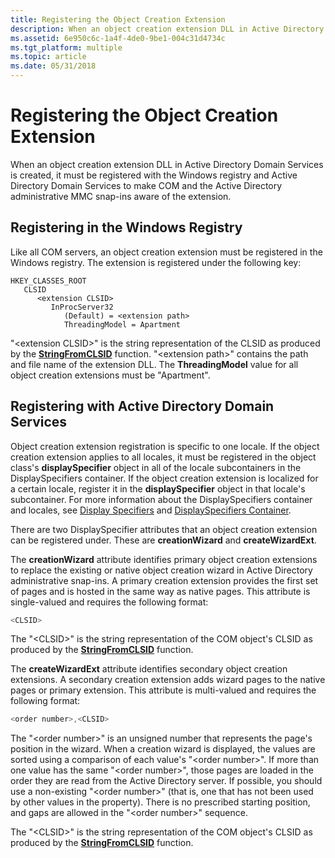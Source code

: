 ```yaml
---
title: Registering the Object Creation Extension
description: When an object creation extension DLL in Active Directory Domain Services is created, it must be registered with the Windows registry and Active Directory Domain Services to make COM and the Active Directory administrative MMC snap-ins aware of the extension.
ms.assetid: 6e950c6c-1a4f-4de0-9be1-004c31d4734c
ms.tgt_platform: multiple
ms.topic: article
ms.date: 05/31/2018
---
```


# Registering the Object Creation Extension

When an object creation extension DLL in Active Directory Domain Services is created, it must be registered with the Windows registry and Active Directory Domain Services to make COM and the Active Directory administrative MMC snap-ins aware of the extension.

## Registering in the Windows Registry

Like all COM servers, an object creation extension must be registered in the Windows registry. The extension is registered under the following key:

```
HKEY_CLASSES_ROOT
   CLSID
      <extension CLSID>
         InProcServer32
            (Default) = <extension path>
            ThreadingModel = Apartment
```

"&lt;extension CLSID&gt;" is the string representation of the CLSID as produced by the [**StringFromCLSID**](https://msdn.microsoft.com/library/ms683917(v=VS.85).aspx) function. "&lt;extension path&gt;" contains the path and file name of the extension DLL. The **ThreadingModel** value for all object creation extensions must be "Apartment".

## Registering with Active Directory Domain Services

Object creation extension registration is specific to one locale. If the object creation extension applies to all locales, it must be registered in the object class's **displaySpecifier** object in all of the locale subcontainers in the DisplaySpecifiers container. If the object creation extension is localized for a certain locale, register it in the **displaySpecifier** object in that locale's subcontainer. For more information about the DisplaySpecifiers container and locales, see [Display Specifiers](display-specifiers.md) and [DisplaySpecifiers Container](displayspecifiers-container.md).

There are two DisplaySpecifier attributes that an object creation extension can be registered under. These are **creationWizard** and **createWizardExt**.

The **creationWizard** attribute identifies primary object creation extensions to replace the existing or native object creation wizard in Active Directory administrative snap-ins. A primary creation extension provides the first set of pages and is hosted in the same way as native pages. This attribute is single-valued and requires the following format:


```C++
<CLSID>
```



The "&lt;CLSID&gt;" is the string representation of the COM object's CLSID as produced by the [**StringFromCLSID**](https://msdn.microsoft.com/library/ms683917(v=VS.85).aspx) function.

The **createWizardExt** attribute identifies secondary object creation extensions. A secondary creation extension adds wizard pages to the native pages or primary extension. This attribute is multi-valued and requires the following format:


```C++
<order number>,<CLSID>
```



The "&lt;order number&gt;" is an unsigned number that represents the page's position in the wizard. When a creation wizard is displayed, the values are sorted using a comparison of each value's "&lt;order number&gt;". If more than one value has the same "&lt;order number&gt;", those pages are loaded in the order they are read from the Active Directory server. If possible, you should use a non-existing "&lt;order number&gt;" (that is, one that has not been used by other values in the property). There is no prescribed starting position, and gaps are allowed in the "&lt;order number&gt;" sequence.

The "&lt;CLSID&gt;" is the string representation of the COM object's CLSID as produced by the [**StringFromCLSID**](https://msdn.microsoft.com/library/ms683917(v=VS.85).aspx) function.

 

 





